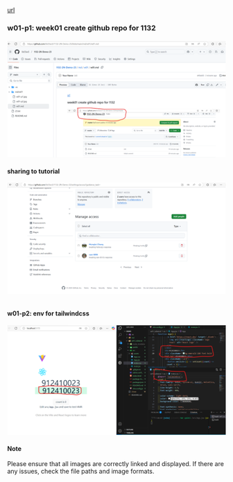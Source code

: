[url](https://github.com/0x55xx5/1132-2N-Demo-23/tree/main)

### w01-p1: week01 create github repo for 1132

####

![](w01-p1.jpg)

#### sharing to tutorial

![](w01-p2.jpg)

```

```

#### w01-p2: env for tailwindcss

![](w02-p1.png)

#### Note

Please ensure that all images are correctly linked and displayed. If there are any issues, check the file paths and image formats.
